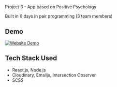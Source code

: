 # 

Project 3 - App based on Positive Psychology

Built in 6 days in pair programming (3 team members)

## Demo

[![Website Demo](http://img.youtube.com/vi/TxaH4EGd_iQ/0.jpg)](https://www.youtube.com/watch?v=TxaH4EGd_iQ&feature=youtu.be "My Website")


## Tech Stack Used

* React.js, Node.js
* Cloudinary, Emailjs, Intersection Observer
* SCSS
